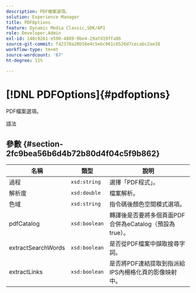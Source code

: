 ```yaml
---
description: PDF檔案選項。
solution: Experience Manager
title: PDFOptions
feature: Dynamic Media Classic,SDK/API
role: Developer,Admin
exl-id: 140c9261-e590-4889-9be4-29afd19ffa86
source-git-commit: f42378a20b58e4c5ebc961c6526d7cecabc2ae38
workflow-type: tm+mt
source-wordcount: '67'
ht-degree: 11%

---
```


# [!DNL PDFOptions]{#pdfoptions}

PDF檔案選項。

語法

## 參數 {#section-2fc9bea56b6d4b72b80d4f04c5f9b862}

| 名稱 | 類型 | 說明 |
|---|---|---|
| 過程 | `xsd:string` | 選擇「PDF程式」。 |
| 解析度 | `xsd:double` | 檔案解析。 |
| 色域 | `xsd:string` | 指令碼後顏色空間模式選項。 |
| pdfCatalog | `xsd:boolean` | 轉譯後是否要將多個頁面PDF合併為eCatalog（預設為true）。 |
| extractSearchWords | `xsd:boolean` | 是否從PDF檔案中擷取搜尋字詞。 |
| extractLinks | `xsd:boolean` | 是否將PDF連結提取到指派給IPS內柵格化頁的影像映射中。 |
